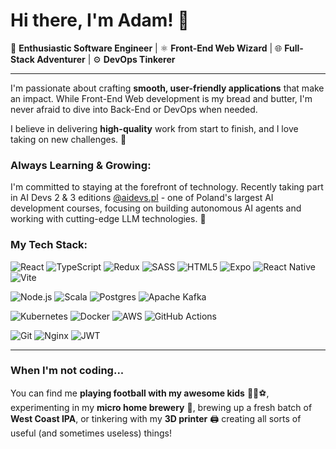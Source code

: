 # Hi there, I'm Adam! 👋

💾 **Enthusiastic Software Engineer** | ⚛️ **Front-End Web Wizard** | 🌐 **Full-Stack Adventurer** | ⚙️ **DevOps Tinkerer**

---

I'm passionate about crafting **smooth, user-friendly applications** that make an impact. While Front-End Web development is my bread and butter, I'm never afraid to dive into Back-End or DevOps when needed.

I believe in delivering **high-quality** work from start to finish, and I love taking on new challenges. 🚀

### Always Learning & Growing:

I'm committed to staying at the forefront of technology. Recently taking part in AI Devs 2 & 3 editions [@aidevs.pl](https://www.aidevs.pl/) - one of Poland's largest AI development courses, focusing on building autonomous AI agents and working with cutting-edge LLM technologies. 🤖

### My Tech Stack:

![React](https://img.shields.io/badge/react-%2320232a.svg?style=for-the-badge&logo=react&logoColor=%2361DAFB)
![TypeScript](https://img.shields.io/badge/typescript-%23007ACC.svg?style=for-the-badge&logo=typescript&logoColor=white)
![Redux](https://img.shields.io/badge/redux-%23593d88.svg?style=for-the-badge&logo=redux&logoColor=white)
![SASS](https://img.shields.io/badge/SASS-hotpink.svg?style=for-the-badge&logo=SASS&logoColor=white)
![HTML5](https://img.shields.io/badge/html5-%23E34F26.svg?style=for-the-badge&logo=html5&logoColor=white)
![Expo](https://img.shields.io/badge/expo-1C1E24?style=for-the-badge&logo=expo&logoColor=#D04A37)
![React Native](https://img.shields.io/badge/react_native-%2320232a.svg?style=for-the-badge&logo=react&logoColor=%2361DAFB)
![Vite](https://img.shields.io/badge/vite-%23646CFF.svg?style=for-the-badge&logo=vite&logoColor=white)

![Node.js](https://img.shields.io/badge/Node.js-339933.svg?style=for-the-badge&logo=node.js&logoColor=white)
![Scala](https://img.shields.io/badge/scala-%23DC322F.svg?style=for-the-badge&logo=scala&logoColor=white)
![Postgres](https://img.shields.io/badge/postgres-%23316192.svg?style=for-the-badge&logo=postgresql&logoColor=white)
![Apache Kafka](https://img.shields.io/badge/Apache%20Kafka-000?style=for-the-badge&logo=apachekafka)

![Kubernetes](https://img.shields.io/badge/kubernetes-%23326ce5.svg?style=for-the-badge&logo=kubernetes&logoColor=white)
![Docker](https://img.shields.io/badge/docker-%230db7ed.svg?style=for-the-badge&logo=docker&logoColor=white)
![AWS](https://img.shields.io/badge/AWS-%23FF9900.svg?style=for-the-badge&logo=amazon-aws&logoColor=white)
![GitHub Actions](https://img.shields.io/badge/github%20actions-%232671E5.svg?style=for-the-badge&logo=githubactions&logoColor=white)

![Git](https://img.shields.io/badge/git-%23F05033.svg?style=for-the-badge&logo=git&logoColor=white)
![Nginx](https://img.shields.io/badge/nginx-%23009639.svg?style=for-the-badge&logo=nginx&logoColor=white)
![JWT](https://img.shields.io/badge/JWT-black?style=for-the-badge&logo=JSON%20web%20tokens)

---

### When I'm not coding...

You can find me **playing football with my awesome kids** 🏃‍♂️⚽, experimenting in my **micro home brewery** 🍺, brewing up a fresh batch of **West Coast IPA**, or tinkering with my **3D printer** 🖨️ creating all sorts of useful (and sometimes useless) things!
